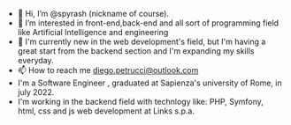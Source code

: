 - 👋 Hi, I’m @spyrash (nickname of course).
- 👀 I’m interested in front-end,back-end and all sort of programming field like Artificial Intelligence and engineering
- 🌱 I'm currently new in the web development's field, but I'm having a great start from the backend section and I'm expanding my skills everyday.
- 📫 How to reach me diego.petrucci@outlook.com
- I'm a Software Engineer , graduated at Sapienza's university of Rome, in july 2022.
- I'm working in the backend field with technlogy like: PHP, Symfony, html, css and js web development at Links s.p.a.
